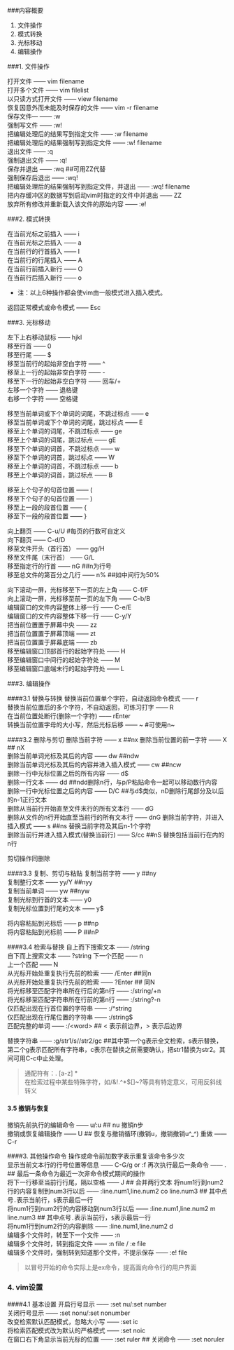 ###内容概要

1. 文件操作
2. 模式转换
3. 光标移动
4. 编辑操作

###1. 文件操作

打开文件 —— vim filename  
打开多个文件 —— vim filelist  
以只读方式打开文件 —— view filename  
恢复因意外而未能及时保存的文件 —— vim  -r filename  
保存文件— —— :w  
强制写文件 —— :w!  
把编辑处理后的结果写到指定文件 —— :w filename  
把编辑处理后的结果强制写到指定文件 —— :w! filename  
退出文件 —— :q  
强制退出文件 —— :q!  
保存并退出 —— :wq   ##可用ZZ代替  
强制保存后退出 —— :wq!  
把编辑处理后的结果强制写到指定文件，并退出 —— :wq! filename  
把内存缓冲区的数据写到启动vim时指定的文件中并退出 —— ZZ  
放弃所有修改并重新载入该文件的原始内容 —— :e!

###2. 模式转换

在当前光标之前插入 —— i  
在当前光标之后插入 —— a  
在当前行的行首插入 —— I  
在当前行的行尾插入 —— A  
在当前行前插入新行 —— O  
在当前行后插入新行 —— o  
+ 注：以上6种操作都会使vim由一般模式进入插入模式。

返回正常模式或命令模式 —— Esc

###3. 光标移动

左下上右移动鼠标 —— hjkl  
移至行首 —— 0  
移至行尾 —— $  
移至当前行的起始非空白字符 —— ^  
移至上一行的起始非空白字符 —— -  
移至下一行的起始非空白字符 —— 回车/+  
左移一个字符 —— 退格键  
右移一个字符 —— 空格键  

移至当前单词或下个单词的词尾，不跳过标点 —— e  
移至当前单词或下个单词的词尾，跳过标点 —— E  
移至上个单词的词尾，不跳过标点 —— ge  
移至上个单词的词尾，跳过标点 —— gE  
移至下个单词的词首，不跳过标点 —— w  
移至下个单词的词首，跳过标点 —— W  
移至上个单词的词首，不跳过标点 —— b  
移至上个单词的词首，跳过标点 —— B  

移至上个句子的句首位置 —— (  
移至下个句子的句首位置 —— )  
移至上一段的段首位置 —— {  
移至下一段的段首位置 —— }  

向上翻页 —— C-u/U  #每页的行数可自定义  
向下翻页 —— C-d/D  
移至文件开头（首行首） —— gg/H  
移至文件尾（末行首） —— G/L  
移至指定行的行首 —— nG  ##n为行号  
移至总文件的第百分之几行 —— n%  ##如中间行为50%  

向下滚动一屏，光标移至下一页的左上角 —— C-f/F  
向上滚动一屏，光标移至前一页的左下角 —— C-b/B  
编辑窗口的文件内容整体上移一行 —— C-e/E  
编辑窗口的文件内容整体下移一行 —— C-y/Y  
把当前位置置于屏幕中央 —— zz  
把当前位置置于屏幕顶端 —— zt  
把当前位置置于屏幕底端 —— zb  
移至编辑窗口顶部首行的起始字符处 —— H  
移至编辑窗口中间行的起始字符处 —— M  
移至编辑窗口底端末行的起始字符处 —— L  

###3. 编辑操作

####3.1 替换与转换
替换当前位置单个字符，自动返回命令模式 —— r     
替换当前位置后的多个字符，不自动返回，可练习打字 —— R   
在当前位置处断行(删除一个字符) —— rEnter  
转换当前位置字母的大小写，然后光标后移 —— ~   #可使用n~  

####3.2 删除与剪切
删除当前字符 —— x  ##nx
删除当前位置的前一字符 —— X  ## nX  
删除当前单词光标及其后的内容 —— dw  ##ndw  
删除当前单词光标及其后的内容并进入插入模式 —— cw  ##ncw  
删除一行中光标位置之后的所有内容 —— d$  
删除一行文本 —— dd  ##ndd删除n行，与p/P粘贴命令一起可以移动数行内容  
删除一行中光标位置之后的内容 —— D/C  ##与d$类似，nD删除行尾部分及以后的n-1正行文本  
删除从当前行开始直至文件末行的所有文本行 —— dG  
删除从文件的n行开始直至当前行的所有文本行 —— dnG 
删除当前字符，并进入插入模式 —— s  ##ns 替换当前字符及其后n-1个字符  
删除当前行并进入插入模式(替换当前行) —— S/cc  ##nS 替换包括当前行在内的n行  

剪切操作同删除

####3.3 复制、剪切与粘贴
复制当前字符 —— y  ##ny  
复制整行文本 —— yy/Y  ##nyy  
复制当前单词 —— yw  ##nyw  
复制光标到行首的文本 —— y0  
复制光标位置到行尾的文本 —— y$  

将内容粘贴到光标后 —— p  ##np  
将内容粘贴到光标前 —— P  ##nP  

####3.4 检索与替换
自上而下搜索文本 —— /string   
自下而上搜索文本 —— ?string
下一个匹配 —— n  
上一个匹配 —— N  
从光标开始处重复执行先前的检索 —— /Enter  ##同n  
从光标开始处重复执行先前的检索 —— ?Enter ## 同N  
将光标移至匹配字符串所在行后的第n行 —— :/string/+n  
将光标移至匹配字符串所在行前的第n行 —— :/string?-n  
仅匹配出现在行首位置的字符串 —— :/^string  
仅匹配出现在行尾位置的字符串 —— :/string$  
匹配完整的单词 —— :/\<word\>  ## < 表示前边界，> 表示后边界  

替换字符串 —— :g/str1/s//str2/gc  ##其中第一个g表示全文检索，s表示替换，第二个g表示匹配所有字符串，c表示在替换之前需要确认，把str1替换为str2。其间可用C-c中止处理。

> 通配符有：.  [a-z]  *  
>在检索过程中某些特殊字符，如/&!.^*$\[]~?等具有特定意义，可用反斜线转义  



#### 3.5 撤销与恢复
撤销先前执行的编辑命令 —— u/:u  ## nu 撤销n步  
撤销或恢复编辑操作 —— U  ## 恢复与撤销循环(撤销u，撤销撤销u^_^)
重做 —— C-r  

 

####3.  其他操作命令
操作或命令前加数字表示重复该命令多少次  
显示当前文本行的行号位置等信息 —— C-G/g or :f 
再次执行最后一条命令 —— .  ## 最后一条命令为最近一次非命令模式期间的操作  
将下一行移至当前行行尾，隔以空格 —— J  ## 合并两行文本
将num1行到num2行的内容复制到num3行以后 —— :line.num1,line.num2 co line.num3  ## 其中点号`.`表示当前行，`$`表示最后一行  
将num1行到num2行的内容移动到num3行以后 —— :line.num1,line.num2 m  line.num3  ## 其中点号`.`表示当前行，`$`表示最后一行  
将num1行到num2行的内容删除 —— :line.num1,line.num2 d  
编辑多个文件时，转至下一个文件 —— :n  
编辑多个文件时，转到指定文件 —— :n file / :e file  
编辑多个文件时，强制转到知道那个文件，不提示保存 —— :e! file  


> 以冒号开始的命令实际上是ex命令，提高面向命令行的用户界面  

### 4. vim设置

####4.1 基本设置
开启行号显示 —— :set nu/:set number  
关闭行号显示 —— :set nonu/:set nonumber  
改变检索默认匹配模式，忽略大小写 —— :set ic  
将检索匹配模式改为默认的严格模式 —— :set noic  
在窗口右下角显示当前光标的位置 —— :set ruler   ## 关闭命令 —— :set noruler  
 

